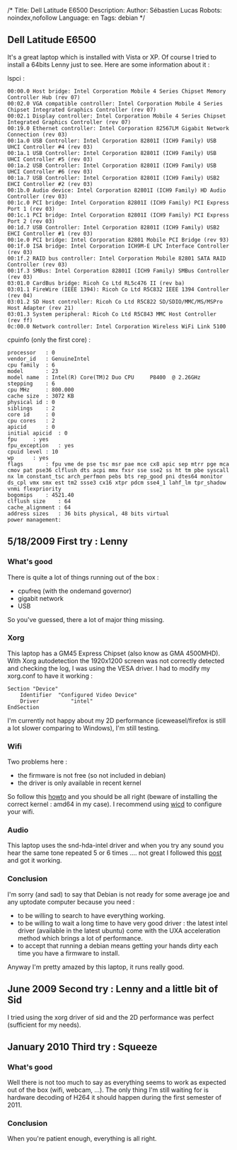 /*
Title: Dell Latitude E6500
Description: 
Author: Sébastien Lucas
Robots: noindex,nofollow
Language: en
Tags: debian
*/
## Dell Latitude E6500

It's a great laptop which is installed with Vista or XP. Of course I tried to install a 64bits Lenny just to see. Here are some information about it :

lspci :

```
00:00.0 Host bridge: Intel Corporation Mobile 4 Series Chipset Memory Controller Hub (rev 07)
00:02.0 VGA compatible controller: Intel Corporation Mobile 4 Series Chipset Integrated Graphics Controller (rev 07)
00:02.1 Display controller: Intel Corporation Mobile 4 Series Chipset Integrated Graphics Controller (rev 07)
00:19.0 Ethernet controller: Intel Corporation 82567LM Gigabit Network Connection (rev 03)
00:1a.0 USB Controller: Intel Corporation 82801I (ICH9 Family) USB UHCI Controller #4 (rev 03)
00:1a.1 USB Controller: Intel Corporation 82801I (ICH9 Family) USB UHCI Controller #5 (rev 03)
00:1a.2 USB Controller: Intel Corporation 82801I (ICH9 Family) USB UHCI Controller #6 (rev 03)
00:1a.7 USB Controller: Intel Corporation 82801I (ICH9 Family) USB2 EHCI Controller #2 (rev 03)
00:1b.0 Audio device: Intel Corporation 82801I (ICH9 Family) HD Audio Controller (rev 03)
00:1c.0 PCI bridge: Intel Corporation 82801I (ICH9 Family) PCI Express Port 1 (rev 03)
00:1c.1 PCI bridge: Intel Corporation 82801I (ICH9 Family) PCI Express Port 2 (rev 03)
00:1d.7 USB Controller: Intel Corporation 82801I (ICH9 Family) USB2 EHCI Controller #1 (rev 03)
00:1e.0 PCI bridge: Intel Corporation 82801 Mobile PCI Bridge (rev 93)
00:1f.0 ISA bridge: Intel Corporation ICH9M-E LPC Interface Controller (rev 03)
00:1f.2 RAID bus controller: Intel Corporation Mobile 82801 SATA RAID Controller (rev 03)
00:1f.3 SMBus: Intel Corporation 82801I (ICH9 Family) SMBus Controller (rev 03)
03:01.0 CardBus bridge: Ricoh Co Ltd RL5c476 II (rev ba)
03:01.1 FireWire (IEEE 1394): Ricoh Co Ltd R5C832 IEEE 1394 Controller (rev 04)
03:01.2 SD Host controller: Ricoh Co Ltd R5C822 SD/SDIO/MMC/MS/MSPro Host Adapter (rev 21)
03:01.3 System peripheral: Ricoh Co Ltd R5C843 MMC Host Controller (rev ff)
0c:00.0 Network controller: Intel Corporation Wireless WiFi Link 5100
```

cpuinfo (only the first core) :

```
processor	: 0
vendor_id	: GenuineIntel
cpu family	: 6
model		: 23
model name	: Intel(R) Core(TM)2 Duo CPU     P8400  @ 2.26GHz
stepping	: 6
cpu MHz		: 800.000
cache size	: 3072 KB
physical id	: 0
siblings	: 2
core id		: 0
cpu cores	: 2
apicid		: 0
initial apicid	: 0
fpu		: yes
fpu_exception	: yes
cpuid level	: 10
wp		: yes
flags		: fpu vme de pse tsc msr pae mce cx8 apic sep mtrr pge mca cmov pat pse36 clflush dts acpi mmx fxsr sse sse2 ss ht tm pbe syscall nx lm constant_tsc arch_perfmon pebs bts rep_good pni dtes64 monitor ds_cpl vmx smx est tm2 ssse3 cx16 xtpr pdcm sse4_1 lahf_lm tpr_shadow vnmi flexpriority
bogomips	: 4521.40
clflush size	: 64
cache_alignment	: 64
address sizes	: 36 bits physical, 48 bits virtual
power management:
```

## 5/18/2009 First try : Lenny

### What's good
There is quite a lot of things running out of the box :
*	cpufreq (with the ondemand governor)
*	gigabit network
*	USB

So you've guessed, there a lot of major thing missing.

### Xorg

This laptop has a GM45 Express Chipset (also know as GMA 4500MHD). With Xorg autodetection the 1920x1200 screen was not correctly detected and checking the log, I was using the VESA driver. I had to modify my xorg.conf to have it working :

```
Section "Device"
	Identifier	"Configured Video Device"
	Driver          "intel"
EndSection
```

I'm currently not happy about my 2D performance (iceweasel/firefox is still a lot slower comparing to Windows), I'm still testing.

### Wifi

Two problems here :
*	the firmware is not free (so not included in debian)
*	the driver is only available in recent kernel

So follow this [howto](http://wiki.debian.org/iwlagn) and you should be all right (beware of installing the correct kernel : amd64 in my case). I recommend using [wicd](http://wicd.sourceforge.net/) to configure your wifi.

### Audio

This laptop uses the snd-hda-intel driver and when you try any sound you hear the same tone repeated 5 or 6 times .... not great
I followed this [post](http://junisesafvanishere.blogspot.com/2009/02/intel-corporation-82801i-ich9-family-hd.html) and got it working.

### Conclusion

I'm sorry (and sad) to say that Debian is not ready for some average joe and any uptodate computer because you need :
*	to be willing to search to have everything working.
*	to be willing to wait a long time to have very good driver : the latest intel driver (available in the latest ubuntu) come with the UXA acceleration method which brings a lot of performance.
*	to accept that running a debian means getting your hands dirty each time you have a firmware to install.

Anyway I'm pretty amazed by this laptop, it runs really good.

## June 2009 Second try : Lenny and a little bit of Sid

I tried using the xorg driver of sid and the 2D performance was perfect (sufficient for my needs).

## January 2010 Third try : Squeeze

### What's good
Well there is not too much to say as everything seems to work as expected out of the box (wifi, webcam, ...). The only thing I'm still waiting for is hardware decoding of H264 it should happen during the first semester of 2011.

### Conclusion

When you're patient enough, everything is all right.
